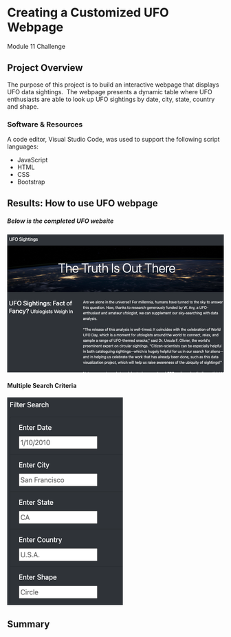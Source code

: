 # Creating a Customized UFO Webpage
Module 11 Challenge

## Project Overview
The purpose of this project is to build an interactive webpage that displays UFO data sightings.  The webpage presents a dynamic table where UFO enthusiasts are able to look up UFO sightings by date, city, state, country and shape.  

### Software & Resources
A code editor, Visual Studio Code, was used to support the following script languages:
- JavaScript
- HTML
- CSS
- Bootstrap

## Results: How to use UFO webpage
##### Below is the completed UFO website
![fig1](https://github.com/retroxsky06/UFOs/blob/main/images/UFO_website.png)


#### Multiple Search Criteria
![fig2](https://github.com/retroxsky06/UFOs/blob/main/images/Search_criteria.png) 
## Summary


